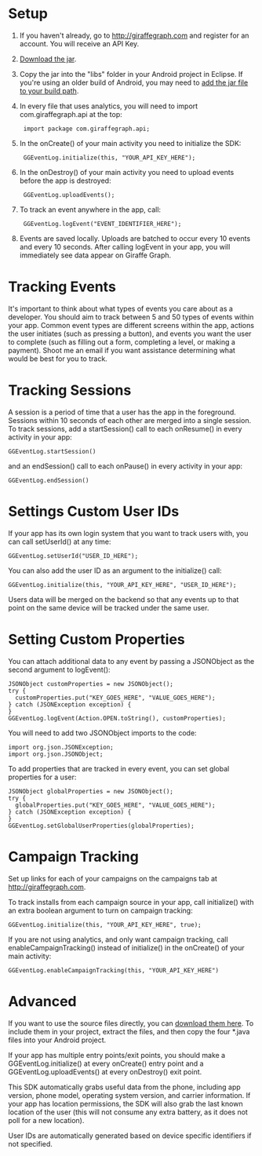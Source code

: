 # Setup #
1. If you haven't already, go to http://giraffegraph.com and register for an account. You will receive an API Key.
2. [Download the jar](https://dl.dropbox.com/s/zjto9bxse7mstrr/GiraffeGraph.jar?dl=1).
3. Copy the jar into the "libs" folder in your Android project in Eclipse. If you're using an older build of Android, you may need to [add the jar file to your build path](http://stackoverflow.com/questions/3280353/how-to-import-a-jar-in-eclipse).
4. In every file that uses analytics, you will need to import com.giraffegraph.api at the top:

        import package com.giraffegraph.api;

5. In the onCreate() of your main activity you need to initialize the SDK:

        GGEventLog.initialize(this, "YOUR_API_KEY_HERE");

6. In the onDestroy() of your main activity you need to upload events before the app is destroyed:

        GGEventLog.uploadEvents();

7. To track an event anywhere in the app, call:

        GGEventLog.logEvent("EVENT_IDENTIFIER_HERE");

8. Events are saved locally. Uploads are batched to occur every 10 events and every 10 seconds. After calling logEvent in your app, you will immediately see data appear on Giraffe Graph.

# Tracking Events #

It's important to think about what types of events you care about as a developer. You should aim to track between 5 and 50 types of events within your app. Common event types are different screens within the app, actions the user initiates (such as pressing a button), and events you want the user to complete (such as filling out a form, completing a level, or making a payment). Shoot me an email if you want assistance determining what would be best for you to track.

# Tracking Sessions #

A session is a period of time that a user has the app in the foreground. Sessions within 10 seconds of each other are merged into a single session. To track sessions, add a startSession() call to each onResume() in every activity in your app:

    GGEventLog.startSession() 

and an endSession() call to each onPause() in every activity in your app:

    GGEventLog.endSession()

# Settings Custom User IDs #

If your app has its own login system that you want to track users with, you can call setUserId() at any time:

    GGEventLog.setUserId("USER_ID_HERE");

You can also add the user ID as an argument to the initialize() call:

    GGEventLog.initialize(this, "YOUR_API_KEY_HERE", "USER_ID_HERE");

Users data will be merged on the backend so that any events up to that point on the same device will be tracked under the same user.

# Setting Custom Properties #

You can attach additional data to any event by passing a JSONObject as the second argument to logEvent():

    JSONObject customProperties = new JSONObject();
    try {
      customProperties.put("KEY_GOES_HERE", "VALUE_GOES_HERE");
    } catch (JSONException exception) {
    }
    GGEventLog.logEvent(Action.OPEN.toString(), customProperties);

You will need to add two JSONObject imports to the code:

    import org.json.JSONException;
    import org.json.JSONObject;

To add properties that are tracked in every event, you can set global properties for a user:

    JSONObject globalProperties = new JSONObject();
    try {
      globalProperties.put("KEY_GOES_HERE", "VALUE_GOES_HERE");
    } catch (JSONException exception) {
    }
    GGEventLog.setGlobalUserProperties(globalProperties);

# Campaign Tracking #

Set up links for each of your campaigns on the campaigns tab at http://giraffegraph.com.

To track installs from each campaign source in your app, call initialize() with an extra boolean argument to turn on campaign tracking:

    GGEventLog.initialize(this, "YOUR_API_KEY_HERE", true);

If you are not using analytics, and only want campaign tracking, call enableCampaignTracking() instead of initialize() in the  onCreate() of your main activity:

    GGEventLog.enableCampaignTracking(this, "YOUR_API_KEY_HERE")

# Advanced #

If you want to use the source files directly, you can [download them here](https://dl.dropbox.com/s/98u3dnna5qq3e76/GiraffeGraph-Android.zip?dl=1). To include them in your project, extract the files, and then copy the four *.java files into your Android project.

If your app has multiple entry points/exit points, you should make a GGEventLog.initialize() at every onCreate() entry point and a GGEventLog.uploadEvents() at every onDestroy() exit point.

This SDK automatically grabs useful data from the phone, including app version, phone model, operating system version, and carrier information. If your app has location permissions, the SDK will also grab the last known location of the user (this will not consume any extra battery, as it does not poll for a new location).

User IDs are automatically generated based on device specific identifiers if not specified.
